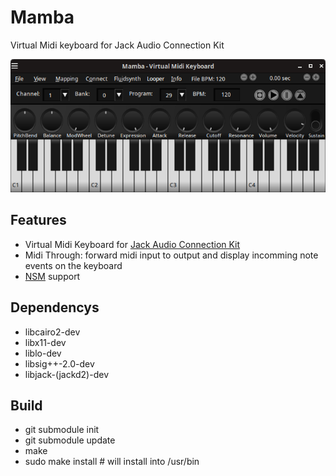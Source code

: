 # Mamba
Virtual Midi keyboard for Jack Audio Connection Kit

![Mamba](https://github.com/brummer10/Mamba/raw/master/Mamba.png)


## Features

- Virtual Midi Keyboard for [Jack Audio Connection Kit](https://jackaudio.org/)
- Midi Through: forward midi input to output and display incomming note events on the keyboard
- [NSM](https://linuxaudio.github.io/new-session-manager/) support

## Dependencys

- libcairo2-dev
- libx11-dev
- liblo-dev
- libsig++-2.0-dev
- libjack-(jackd2)-dev

## Build

- git submodule init
- git submodule update
- make
- sudo make install # will install into /usr/bin

